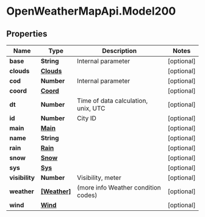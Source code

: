 # OpenWeatherMapApi.Model200

## Properties
Name | Type | Description | Notes
------------ | ------------- | ------------- | -------------
**base** | **String** | Internal parameter | [optional] 
**clouds** | [**Clouds**](Clouds.md) |  | [optional] 
**cod** | **Number** | Internal parameter | [optional] 
**coord** | [**Coord**](Coord.md) |  | [optional] 
**dt** | **Number** | Time of data calculation, unix, UTC | [optional] 
**id** | **Number** | City ID | [optional] 
**main** | [**Main**](Main.md) |  | [optional] 
**name** | **String** |  | [optional] 
**rain** | [**Rain**](Rain.md) |  | [optional] 
**snow** | [**Snow**](Snow.md) |  | [optional] 
**sys** | [**Sys**](Sys.md) |  | [optional] 
**visibility** | **Number** | Visibility, meter | [optional] 
**weather** | [**[Weather]**](Weather.md) | (more info Weather condition codes) | [optional] 
**wind** | [**Wind**](Wind.md) |  | [optional] 


